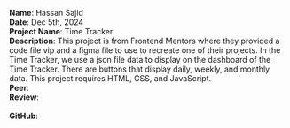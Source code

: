 **Name**: Hassan Sajid
<br/>
**Date**: Dec 5th, 2024
<br/>
**Project Name**: Time Tracker
<br/>
**Description**: This project is from Frontend Mentors where they provided a code file vip and a figma file to use to recreate one of their projects. In the Time Tracker, we use a json file data to display on the dashboard of the Time Tracker. There are buttons that display daily, weekly, and monthly data. This project requires HTML, CSS, and JavaScript.
<br/>
**Peer**: 
<br/>
**Review**: 
<br/>
<br/>
**GitHub**: 
